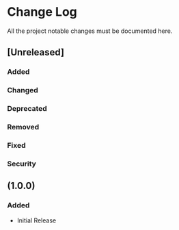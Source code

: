# Change Log

All the project notable changes must be documented here.

## [Unreleased]

### Added

### Changed

### Deprecated

### Removed

### Fixed

### Security

## (1.0.0)

### Added

-   Initial Release
